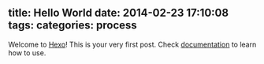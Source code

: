 title: Hello World
date: 2014-02-23 17:10:08
tags:
categories: process
---

Welcome to [Hexo](http://zespia.tw/hexo)! This is your very first post. Check [documentation](http://zespia.tw/hexo/docs) to learn how to use.